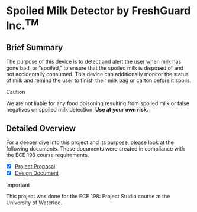 # Spoiled Milk Detector by FreshGuard Inc.<sup>TM

## Brief Summary
The purpose of this device is to detect and alert the user when milk has gone bad, or “spoiled,” to ensure that the spoiled milk is disposed of and not accidentally consumed. This device can additionally monitor the status of milk and remind the user to finish their milk bag or carton before it spoils.
> [!CAUTION]
> We are not liable for any food poisoning resulting from spoiled milk or false negatives on spoiled milk detection. **Use at your own risk.**

## Detailed Overview
For a deeper dive into this project and its purpose, please look at the following documents. These documents were created in compliance with the ECE 198 course requirements.
- [X] [Project Proposal](https://github.com/Rongbin99/FreshGuard/blob/main/ECE%20198%20Project%20Proposal%20Revised.pdf)
- [X] [Design Document](https://github.com/Rongbin99/FreshGuard/blob/main/ECE%20198%20Design%20Document.pdf)

> [!IMPORTANT]
> This project was done for the ECE 198: Project Studio course at the University of Waterloo. 
